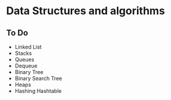 # Data Structures and algorithms

## To Do
- Linked List
- Stacks
- Queues
- Dequeue
- Binary Tree
- Binary Search Tree
- Heaps
- Hashing Hashtable
